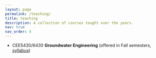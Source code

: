 ```yaml
---
layout: page
permalink: /teaching/
title: teaching
description: A collection of courses taught over the years.
nav: true
nav_order: 4
---
```


- CEE5430/6430 **Groundwater Engineering** (offered in Fall semesters, [syllabus]())
